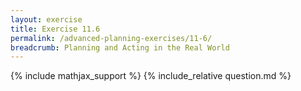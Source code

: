 ```yaml
---
layout: exercise
title: Exercise 11.6
permalink: /advanced-planning-exercises/11-6/
breadcrumb: Planning and Acting in the Real World
---
```


{% include mathjax_support %}
{% include_relative question.md %}
